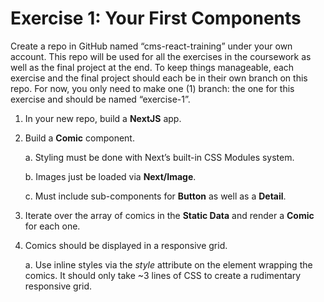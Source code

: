# Exercise 1: Your First Components

Create a repo in GitHub named “cms-react-training” under your own account. This repo will be used for all the exercises in the coursework as well as the final project at the end. To keep things manageable, each exercise and the final project should each be in their own branch on this repo. For now, you only need to make one (1) branch: the one for this exercise and should be named “exercise-1”.

1) In your new repo, build a **NextJS** app.

2) Build a **Comic** component.

	a. Styling must be done with Next’s built-in CSS Modules system.

	b. Images just be loaded via **Next/Image**.

	c. Must include sub-components for **Button** as well as a **Detail**.

3) Iterate over the array of comics in the **Static Data** and render a **Comic** for each one.

4) Comics should be displayed in a responsive grid.

	a. Use inline styles via the _style_ attribute on the element wrapping the comics. It should only take ~3 lines of CSS to create a rudimentary responsive grid.